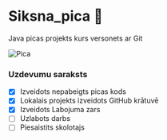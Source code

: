 # Siksna_pica :pizza:
Java picas projekts kurs versonets ar Git

![Pica](https://www.crustpizzaco.com/assets/theme/cpc/images/pizza-main.png)

### **Uzdevumu saraksts**

- [x] Izveidots nepabeigts picas kods
- [x] Lokalais projekts izveidots GitHub krātuvē
- [x] Izveidots Labojuma zars
- [ ] Uzlabots darbs
- [ ] Piesaistits skolotajs

